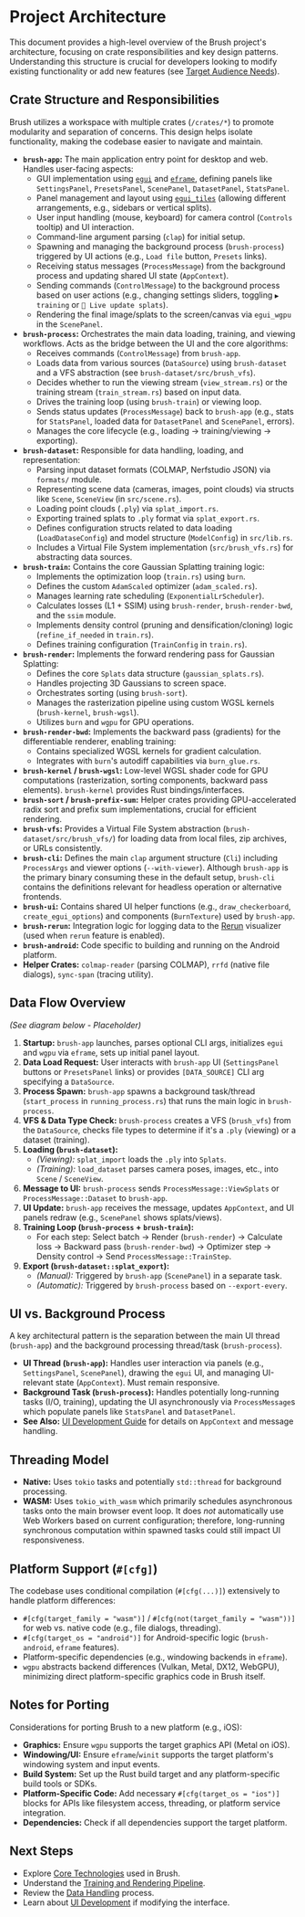 # Project Architecture

This document provides a high-level overview of the Brush project's architecture, focusing on crate responsibilities and key design patterns. Understanding this structure is crucial for developers looking to modify existing functionality or add new features (see [Target Audience Needs](../../docs-process/authoring-guide.md#target-audience-needs)).

## Crate Structure and Responsibilities

Brush utilizes a workspace with multiple crates (`/crates/*`) to promote modularity and separation of concerns. This design helps isolate functionality, making the codebase easier to navigate and maintain.

*   **`brush-app`:** The main application entry point for desktop and web. Handles user-facing aspects:
    *   GUI implementation using [`egui`](https://github.com/emilk/egui) and [`eframe`](https://github.com/emilk/egui/tree/master/crates/eframe), defining panels like `SettingsPanel`, `PresetsPanel`, `ScenePanel`, `DatasetPanel`, `StatsPanel`.
    *   Panel management and layout using [`egui_tiles`](https://github.com/emilk/egui_tiles) (allowing different arrangements, e.g., sidebars or vertical splits).
    *   User input handling (mouse, keyboard) for camera control (`Controls` tooltip) and UI interaction.
    *   Command-line argument parsing (`clap`) for initial setup.
    *   Spawning and managing the background process (`brush-process`) triggered by UI actions (e.g., `Load file` button, `Presets` links).
    *   Receiving status messages (`ProcessMessage`) from the background process and updating shared UI state (`AppContext`).
    *   Sending commands (`ControlMessage`) to the background process based on user actions (e.g., changing settings sliders, toggling `▶ training` or `🔴 Live update splats`).
    *   Rendering the final image/splats to the screen/canvas via `egui_wgpu` in the `ScenePanel`.
*   **`brush-process`:** Orchestrates the main data loading, training, and viewing workflows. Acts as the bridge between the UI and the core algorithms:
    *   Receives commands (`ControlMessage`) from `brush-app`.
    *   Loads data from various sources (`DataSource`) using `brush-dataset` and a VFS abstraction (see `brush-dataset/src/brush_vfs`).
    *   Decides whether to run the viewing stream (`view_stream.rs`) or the training stream (`train_stream.rs`) based on input data.
    *   Drives the training loop (using `brush-train`) or viewing loop.
    *   Sends status updates (`ProcessMessage`) back to `brush-app` (e.g., stats for `StatsPanel`, loaded data for `DatasetPanel` and `ScenePanel`, errors).
    *   Manages the core lifecycle (e.g., loading -> training/viewing -> exporting).
*   **`brush-dataset`:** Responsible for data handling, loading, and representation:
    *   Parsing input dataset formats (COLMAP, Nerfstudio JSON) via `formats/` module.
    *   Representing scene data (cameras, images, point clouds) via structs like `Scene`, `SceneView` (in `src/scene.rs`).
    *   Loading point clouds (`.ply`) via `splat_import.rs`.
    *   Exporting trained splats to `.ply` format via `splat_export.rs`.
    *   Defines configuration structs related to data loading (`LoadDataseConfig`) and model structure (`ModelConfig`) in `src/lib.rs`.
    *   Includes a Virtual File System implementation (`src/brush_vfs.rs`) for abstracting data sources.
*   **`brush-train`:** Contains the core Gaussian Splatting training logic:
    *   Implements the optimization loop (`train.rs`) using `burn`.
    *   Defines the custom `AdamScaled` optimizer (`adam_scaled.rs`).
    *   Manages learning rate scheduling (`ExponentialLrScheduler`).
    *   Calculates losses (L1 + SSIM) using `brush-render`, `brush-render-bwd`, and the `ssim` module.
    *   Implements density control (pruning and densification/cloning) logic (`refine_if_needed` in `train.rs`).
    *   Defines training configuration (`TrainConfig` in `train.rs`).
*   **`brush-render`:** Implements the forward rendering pass for Gaussian Splatting:
    *   Defines the core `Splats` data structure (`gaussian_splats.rs`).
    *   Handles projecting 3D Gaussians to screen space.
    *   Orchestrates sorting (using `brush-sort`).
    *   Manages the rasterization pipeline using custom WGSL kernels (`brush-kernel`, `brush-wgsl`).
    *   Utilizes `burn` and `wgpu` for GPU operations.
*   **`brush-render-bwd`:** Implements the backward pass (gradients) for the differentiable renderer, enabling training:
    *   Contains specialized WGSL kernels for gradient calculation.
    *   Integrates with `burn`'s autodiff capabilities via `burn_glue.rs`.
*   **`brush-kernel` / `brush-wgsl`:** Low-level WGSL shader code for GPU computations (rasterization, sorting components, backward pass elements). `brush-kernel` provides Rust bindings/interfaces.
*   **`brush-sort` / `brush-prefix-sum`:** Helper crates providing GPU-accelerated radix sort and prefix sum implementations, crucial for efficient rendering.
*   **`brush-vfs`:** Provides a Virtual File System abstraction (`brush-dataset/src/brush_vfs/`) for loading data from local files, zip archives, or URLs consistently.
*   **`brush-cli`:** Defines the main `clap` argument structure (`Cli`) including `ProcessArgs` and viewer options (`--with-viewer`). Although `brush-app` is the primary binary consuming these in the default setup, `brush-cli` contains the definitions relevant for headless operation or alternative frontends.
*   **`brush-ui`:** Contains shared UI helper functions (e.g., `draw_checkerboard`, `create_egui_options`) and components (`BurnTexture`) used by `brush-app`.
*   **`brush-rerun`:** Integration logic for logging data to the [Rerun](https://www.rerun.io/) visualizer (used when `rerun` feature is enabled).
*   **`brush-android`:** Code specific to building and running on the Android platform.
*   **Helper Crates:** `colmap-reader` (parsing COLMAP), `rrfd` (native file dialogs), `sync-span` (tracing utility).

## Data Flow Overview

*(See diagram below - Placeholder)* <!-- TODO: Add diagram if feasible/helpful --> <!-- Removed: Diagrams deferred -->

1.  **Startup:** `brush-app` launches, parses optional CLI args, initializes `egui` and `wgpu` via `eframe`, sets up initial panel layout.
2.  **Data Load Request:** User interacts with `brush-app` UI (`SettingsPanel` buttons or `PresetsPanel` links) or provides `[DATA_SOURCE]` CLI arg specifying a `DataSource`.
3.  **Process Spawn:** `brush-app` spawns a background task/thread (`start_process` in `running_process.rs`) that runs the main logic in `brush-process`.
4.  **VFS & Data Type Check:** `brush-process` creates a VFS (`brush_vfs`) from the `DataSource`, checks file types to determine if it's a `.ply` (viewing) or a dataset (training).
5.  **Loading (`brush-dataset`):**
    *   *(Viewing):* `splat_import` loads the `.ply` into `Splats`.
    *   *(Training):* `load_dataset` parses camera poses, images, etc., into `Scene` / `SceneView`.
6.  **Message to UI:** `brush-process` sends `ProcessMessage::ViewSplats` or `ProcessMessage::Dataset` to `brush-app`.
7.  **UI Update:** `brush-app` receives the message, updates `AppContext`, and UI panels redraw (e.g., `ScenePanel` shows splats/views).
8.  **Training Loop (`brush-process` + `brush-train`):**
    *   For each step: Select batch -> Render (`brush-render`) -> Calculate loss -> Backward pass (`brush-render-bwd`) -> Optimizer step -> Density control -> Send `ProcessMessage::TrainStep`.
9.  **Export (`brush-dataset::splat_export`):**
    *   *(Manual):* Triggered by `brush-app` (`ScenePanel`) in a separate task.
    *   *(Automatic):* Triggered by `brush-process` based on `--export-every`.

## UI vs. Background Process

A key architectural pattern is the separation between the main UI thread (`brush-app`) and the background processing thread/task (`brush-process`).

*   **UI Thread (`brush-app`):** Handles user interaction via panels (e.g., `SettingsPanel`, `ScenePanel`), drawing the `egui` UI, and managing UI-relevant state (`AppContext`). Must remain responsive.
*   **Background Task (`brush-process`):** Handles potentially long-running tasks (I/O, training), updating the UI asynchronously via `ProcessMessage`s which populate panels like `StatsPanel` and `DatasetPanel`.
*   **See Also:** [UI Development Guide](./ui.md) for details on `AppContext` and message handling.

## Threading Model

*   **Native:** Uses `tokio` tasks and potentially `std::thread` for background processing.
*   **WASM:** Uses `tokio_with_wasm` which primarily schedules asynchronous tasks onto the main browser event loop. It does *not* automatically use Web Workers based on current configuration; therefore, long-running synchronous computation within spawned tasks could still impact UI responsiveness. <!-- TODO: Verify exact WASM threading/task execution model used (Web Workers?) --> <!-- Resolved: Uses main thread event loop via tokio_with_wasm -->

## Platform Support (`#[cfg]`)

The codebase uses conditional compilation (`#[cfg(...)]`) extensively to handle platform differences:

*   `#[cfg(target_family = "wasm")]` / `#[cfg(not(target_family = "wasm"))]` for web vs. native code (e.g., file dialogs, threading).
*   `#[cfg(target_os = "android")]` for Android-specific logic (`brush-android`, `eframe` features).
*   Platform-specific dependencies (e.g., windowing backends in `eframe`).
*   `wgpu` abstracts backend differences (Vulkan, Metal, DX12, WebGPU), minimizing direct platform-specific graphics code in Brush itself.

## Notes for Porting

Considerations for porting Brush to a new platform (e.g., iOS):

*   **Graphics:** Ensure `wgpu` supports the target graphics API (Metal on iOS).
*   **Windowing/UI:** Ensure `eframe`/`winit` supports the target platform's windowing system and input events.
*   **Build System:** Set up the Rust build target and any platform-specific build tools or SDKs.
*   **Platform-Specific Code:** Add necessary `#[cfg(target_os = "ios")]` blocks for APIs like filesystem access, threading, or platform service integration.
*   **Dependencies:** Check if all dependencies support the target platform.

## Next Steps

*   Explore [Core Technologies](./core-technologies.md) used in Brush.
*   Understand the [Training and Rendering Pipeline](./training-and-rendering.md).
*   Review the [Data Handling](./data-handling.md) process.
*   Learn about [UI Development](./ui.md) if modifying the interface. 